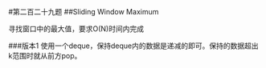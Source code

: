 #第二百二十九题
##Sliding Window Maximum

寻找窗口中的最大值，要求O(N)时间内完成

###版本1
使用一个deque，保持deque内的数据是递减的即可。保持的数据超出k范围时就从前方pop。